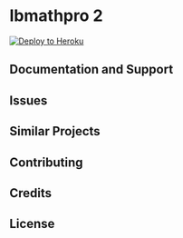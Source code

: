 Ibmathpro 2
================

[![Deploy to Heroku](https://www.herokucdn.com/deploy/button.png)](https://heroku.com/deploy)

Documentation and Support
-------------------------

Issues
-------------

Similar Projects
----------------

Contributing
------------

Credits
-------

License
-------
